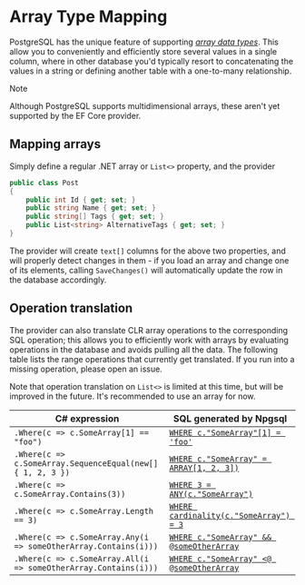 # Array Type Mapping

PostgreSQL has the unique feature of supporting [*array data types*](https://www.postgresql.org/docs/current/static/arrays.html). This allow you to conveniently and efficiently store several values in a single column, where in other database you'd typically resort to concatenating the values in a string or defining another table with a one-to-many relationship.

> [!NOTE]
> Although PostgreSQL supports multidimensional arrays, these aren't yet supported by the EF Core provider.

## Mapping arrays

Simply define a regular .NET array or `List<>` property, and the provider

```c#
public class Post
{
    public int Id { get; set; }
    public string Name { get; set; }
    public string[] Tags { get; set; }
    public List<string> AlternativeTags { get; set; }
}
```

The provider will create `text[]` columns for the above two properties, and will properly detect changes in them - if you load an array and change one of its elements, calling `SaveChanges()` will automatically update the row in the database accordingly.

## Operation translation

The provider can also translate CLR array operations to the corresponding SQL operation; this allows you to efficiently work with arrays by evaluating operations in the database and avoids pulling all the data. The following table lists the range operations that currently get translated. If you run into a missing operation, please open an issue.

Note that operation translation on `List<>` is limited at this time, but will be improved in the future. It's recommended to use an array for now.

| C# expression                                                   | SQL generated by Npgsql |
|-----------------------------------------------------------------|-------------------------|
| `.Where(c => c.SomeArray[1] == "foo")`                          | [`WHERE c."SomeArray"[1] = 'foo'`](https://www.postgresql.org/docs/current/static/arrays.html#ARRAYS-ACCESSING)
| `.Where(c => c.SomeArray.SequenceEqual(new[] { 1, 2, 3 })`      | [`WHERE c."SomeArray" = ARRAY[1, 2, 3])`](https://www.postgresql.org/docs/current/static/arrays.html)
| `.Where(c => c.SomeArray.Contains(3))`                          | [`WHERE 3 = ANY(c."SomeArray")`](https://www.postgresql.org/docs/current/static/functions-comparisons.html#AEN21104)
| `.Where(c => c.SomeArray.Length == 3)`                          | [`WHERE cardinality(c."SomeArray") = 3`](https://www.postgresql.org/docs/current/static/functions-array.html#ARRAY-FUNCTIONS-TABLE)
| `.Where(c => c.SomeArray.Any(i => someOtherArray.Contains(i)))` | [`WHERE c."SomeArray" && @someOtherArray`](https://www.postgresql.org/docs/current/functions-array.html#ARRAY-OPERATORS-TABLE)
| `.Where(c => c.SomeArray.All(i => someOtherArray.Contains(i)))` | [`WHERE c."SomeArray" <@ @someOtherArray`](https://www.postgresql.org/docs/current/functions-array.html#ARRAY-OPERATORS-TABLE)
